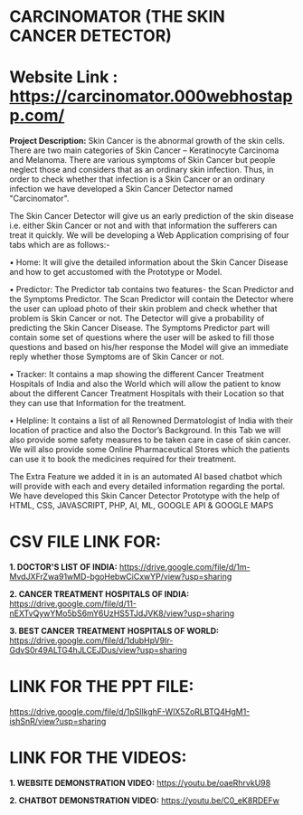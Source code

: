 # CARCINOMATOR (THE SKIN CANCER DETECTOR)
# Website Link :    https://carcinomator.000webhostapp.com/


**Project Description:**
Skin Cancer is the abnormal growth of the skin cells. There are two main categories of Skin Cancer – Keratinocyte Carcinoma and Melanoma. There are various symptoms of Skin Cancer but people neglect those and considers that as an ordinary skin infection. Thus, in order to check whether that infection is a Skin Cancer or an ordinary infection we have developed a Skin Cancer Detector named "Carcinomator".

The Skin Cancer Detector will give us an early prediction of the skin disease i.e. either Skin Cancer or not and with that information the sufferers can treat it quickly. We will be developing a Web Application comprising of four tabs which are as follows:-

• Home: It will give the detailed information about the Skin Cancer Disease and how to get accustomed with the Prototype or Model.

• Predictor: The Predictor tab contains two features- the Scan Predictor and the Symptoms Predictor. The Scan Predictor will contain the Detector where the user can upload photo of their skin problem and check whether that problem is Skin Cancer or not. The Detector will give a probability of predicting the Skin Cancer Disease. The Symptoms Predictor part will contain some set of questions where the user will be asked to fill those questions and based on his/her response the Model will give an immediate reply whether those Symptoms are of Skin Cancer or not.

• Tracker: It contains a map showing the different Cancer Treatment Hospitals of India and also the World which will allow the patient to know about the different Cancer Treatment Hospitals with their Location so that they can use that Information for the treatment.

• Helpline: It contains a list of all Renowned Dermatologist of India with their location of practice and also the Doctor’s Background. In this Tab we will also provide some safety measures to be taken care in case of skin cancer. We will also provide some Online Pharmaceutical Stores which the patients can use it to book the medicines required for their treatment.

The Extra Feature we added it in is an automated AI based chatbot which will provide with each and every detailed information regarding the portal. We have developed this Skin Cancer Detector Prototype with the help of HTML, CSS, JAVASCRIPT, PHP, AI, ML, GOOGLE API & GOOGLE MAPS

# CSV FILE LINK FOR:
**1. DOCTOR'S LIST OF INDIA:** https://drive.google.com/file/d/1m-MvdJXFrZwa91wMD-bgoHebwCiCxwYP/view?usp=sharing

**2. CANCER TREATMENT HOSPITALS OF INDIA:** https://drive.google.com/file/d/11-nEXTvQywYMo5bS6mY6UzHS5TJdJVK8/view?usp=sharing

**3. BEST CANCER TREATMENT HOSPITALS OF WORLD:** https://drive.google.com/file/d/1dubHpV9Ir-GdvS0r49ALTG4hJLCEJDus/view?usp=sharing

# LINK FOR THE PPT FILE:  
https://drive.google.com/file/d/1pSIlkghF-WlX5ZoRLBTQ4HgM1-ishSnR/view?usp=sharing

# LINK FOR THE VIDEOS:
**1. WEBSITE DEMONSTRATION VIDEO:** https://youtu.be/oaeRhrvkU98

**2. CHATBOT DEMONSTRATION VIDEO:** https://youtu.be/C0_eK8RDEFw
